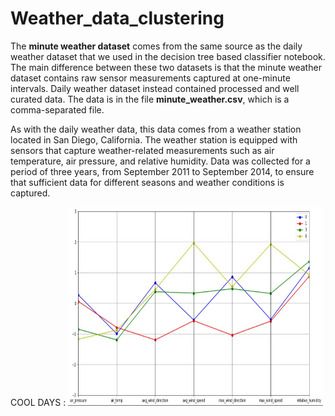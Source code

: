 # Weather_data_clustering


The **minute weather dataset** comes from the same source as the daily weather dataset that we used in the decision tree based classifier notebook. The main difference between these two datasets is that the minute weather dataset contains raw sensor measurements captured at one-minute intervals. Daily weather dataset instead contained processed and well curated data. The data is in the file **minute_weather.csv**, which is a comma-separated file.

As with the daily weather data, this data comes from a weather station located in San Diego, California. The weather station is equipped with sensors that capture weather-related measurements such as air temperature, air pressure, and relative humidity. Data was collected for a period of three years, from September 2011 to September 2014, to ensure that sufficient data for different seasons and weather conditions is captured.

COOL DAYS :
<img allign="left" alt="GIF" src="https://github.com/pranavrushi/Weather_data_clustering/blob/main/cool.jpg" width="408" height="318" />
